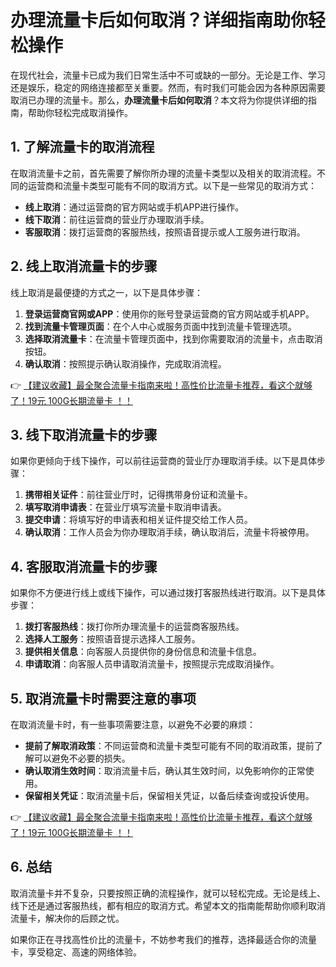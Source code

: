 # 办理流量卡后如何取消？详细指南助你轻松操作

在现代社会，流量卡已成为我们日常生活中不可或缺的一部分。无论是工作、学习还是娱乐，稳定的网络连接都至关重要。然而，有时我们可能会因为各种原因需要取消已办理的流量卡。那么，**办理流量卡后如何取消**？本文将为你提供详细的指南，帮助你轻松完成取消操作。

## 1. 了解流量卡的取消流程

在取消流量卡之前，首先需要了解你所办理的流量卡类型以及相关的取消流程。不同的运营商和流量卡类型可能有不同的取消方式。以下是一些常见的取消方式：

- **线上取消**：通过运营商的官方网站或手机APP进行操作。
- **线下取消**：前往运营商的营业厅办理取消手续。
- **客服取消**：拨打运营商的客服热线，按照语音提示或人工服务进行取消。

## 2. 线上取消流量卡的步骤

线上取消是最便捷的方式之一，以下是具体步骤：

1. **登录运营商官网或APP**：使用你的账号登录运营商的官方网站或手机APP。
2. **找到流量卡管理页面**：在个人中心或服务页面中找到流量卡管理选项。
3. **选择取消流量卡**：在流量卡管理页面中，找到你需要取消的流量卡，点击取消按钮。
4. **确认取消**：按照提示确认取消操作，完成取消流程。

👉 [【建议收藏】最全聚合流量卡指南来啦！高性价比流量卡推荐，看这个就够了！19元 100G长期流量卡 ！！](https://bit.ly/Liuliangka)

## 3. 线下取消流量卡的步骤

如果你更倾向于线下操作，可以前往运营商的营业厅办理取消手续。以下是具体步骤：

1. **携带相关证件**：前往营业厅时，记得携带身份证和流量卡。
2. **填写取消申请表**：在营业厅填写流量卡取消申请表。
3. **提交申请**：将填写好的申请表和相关证件提交给工作人员。
4. **确认取消**：工作人员会为你办理取消手续，确认取消后，流量卡将被停用。

## 4. 客服取消流量卡的步骤

如果你不方便进行线上或线下操作，可以通过拨打客服热线进行取消。以下是具体步骤：

1. **拨打客服热线**：拨打你所办理流量卡的运营商客服热线。
2. **选择人工服务**：按照语音提示选择人工服务。
3. **提供相关信息**：向客服人员提供你的身份信息和流量卡信息。
4. **申请取消**：向客服人员申请取消流量卡，按照提示完成取消操作。

## 5. 取消流量卡时需要注意的事项

在取消流量卡时，有一些事项需要注意，以避免不必要的麻烦：

- **提前了解取消政策**：不同运营商和流量卡类型可能有不同的取消政策，提前了解可以避免不必要的损失。
- **确认取消生效时间**：取消流量卡后，确认其生效时间，以免影响你的正常使用。
- **保留相关凭证**：取消流量卡后，保留相关凭证，以备后续查询或投诉使用。

👉 [【建议收藏】最全聚合流量卡指南来啦！高性价比流量卡推荐，看这个就够了！19元 100G长期流量卡 ！！](https://bit.ly/Liuliangka)

## 6. 总结

取消流量卡并不复杂，只要按照正确的流程操作，就可以轻松完成。无论是线上、线下还是通过客服热线，都有相应的取消方式。希望本文的指南能帮助你顺利取消流量卡，解决你的后顾之忧。

如果你正在寻找高性价比的流量卡，不妨参考我们的推荐，选择最适合你的流量卡，享受稳定、高速的网络体验。
